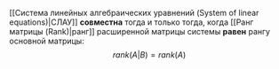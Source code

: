 [[Система линейных алгебраических уравнений (System of linear equations)|СЛАУ]] **совместна** тогда и только тогда, когда [[Ранг матрицы (Rank)|ранг]] расширенной матрицы системы **равен** рангу основной матрицы:$$rank(A|B)=rank(A)$$